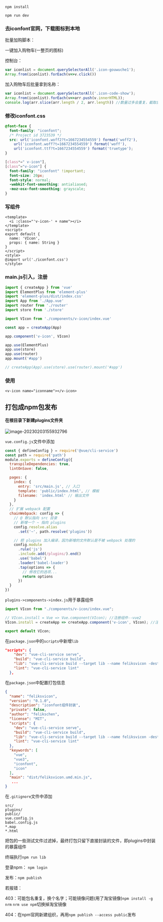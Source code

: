 ```npm install```

```npm run dev```





### 去iconfont官网，下载图标到本地

批量加购脚本：

一键加入购物车(一整页的图标)

控制台：

```js
var iconlist = document.querySelectorAll('.icon-gouwuche1');
Array.from(iconlist).forEach(v=>v.click())
```

加入购物车后批量拿到名称：

```js
var iconlist = document.querySelectorAll('.icon-code-show');
Array.from(iconlist).forEach(v=>arr.push(v.innerHTML));
console.log(arr.slice(arr.length / 2, arr.length)) //数量过多会重复，截取后半部分
```



### 修改iconfont.css

```css
@font-face {
  font-family: "iconfont";
  /* Project id 3723539 */
  src: url('iconfont.woff2?t=1667234554559') format('woff2'),
    url('iconfont.woff?t=1667234554559') format('woff'),
    url('iconfont.ttf?t=1667234554559') format('truetype');
}

[class*=" v-icon"],
[class^="v-icon"] {
  font-family: "iconfont" !important;
  font-size: 20px;
  font-style: normal;
  -webkit-font-smoothing: antialiased;
  -moz-osx-font-smoothing: grayscale;
}
```

### 写组件

```vue
<template>
  <i :class="'v-icon-' + name"></i>
</template>
<script>
export default {
  name: 'VIcon',
  props: { name: String }
}
</script>
<style>
@import url('./iconfont.css')
</style>
```

### main.js引入，注册

```js
import { createApp } from 'vue'
import ElementPlus from 'element-plus'
import 'element-plus/dist/index.css'
import App from './App.vue'
import router from './router'
import store from './store'

import VIcon from './components/v-icon/index.vue'

const app = createApp(App)

app.component('v-icon', VIcon)

app.use(ElementPlus)
app.use(store)
app.use(router)
app.mount('#app')

// createApp(App).use(store).use(router).mount('#app')
```

### 使用

```vue
<v-icon name="iconname"></v-icon>
```









## 打包成npm包发布

#### 在根目录下新建plugins文件夹

![image-20230203155932796](E:\TyporaImages\image-20230203155932796.png)

```vue.config.js```文件中添加

```js
const { defineConfig } = require('@vue/cli-service')
const path = require('path')
module.exports = defineConfig({
  transpileDependencies: true,
  lintOnSave: false,

  pages: {
    index: {
      entry: 'src/main.js', // 入口
      template: 'public/index.html', // 模板
      filename: 'index.html' // 输出文件
    }
  },
  // 扩展 webpack 配置
  chainWebpack: config => {
    // @ 默认指向 src 目录
    // 新增一个 ~ 指向 plugins
    config.resolve.alias
      .set('~', path.resolve('plugins'))

    // 把 plugins 加入编译，因为新增的文件默认是不被 webpack 处理的
    config.module
      .rule('js')
      .include.add(/plugins/).end()
      .use('babel')
      .loader('babel-loader')
      .tap(options => {
        // 修改它的选项...
        return options
      })
  }
})
```

```plugins->components->index.js```用于暴露组件

```js
import VIcon from "./components/v-icon/index.vue";

// VIcon.install = Vue => Vue.component(VIcon); //注册组件--vue2
VIcon.install = createApp => createApp.component('v-icon', VIcon); //注册组件--vue3

export default VIcon;
```



在```package.json```中的```scripts```中新增```lib```

```json
"scripts": {
    "dev": "vue-cli-service serve",
    "build": "vue-cli-service build",
    "lib": "vue-cli-service build --target lib --name feliksvicon -dest lib plugins/index.js",
    "lint": "vue-cli-service lint"
  },
```

在```package.json```中配置打包信息

```json
{
  "name": "feliksvicon",
  "version": "0.1.0",
  "description": "iconfont组件封装",
  "private": false,
  "author": "felikschen",
  "license": "MIT",
  "scripts": {
    "dev": "vue-cli-service serve",
    "build": "vue-cli-service build",
    "lib": "vue-cli-service build --target lib --name feliksvicon -dest lib plugins/index.js",
    "lint": "vue-cli-service lint"
  },
  "keywords": [
    "vue",
    "vue3",
    "iconfont",
    "icon"
  ],
  "main": "dist/feliksvicon.umd.min.js",
   ... 
}
```

在```.gitignore```文件中添加

```git
src/
plugins/
public/
vue.config.js
babel.config.js
*.map
*.html
```

把包的一些测试文件过滤掉，最终打包只留下直接封装的文件，即plugins中封装的暴露组件



终端执行```npm run lib```

登录npm：  ```npm login```

发布：```npm publish```

若报错：

403：可能包名重复，换个名字；可能镜像问题(用了淘宝镜像)```npm install -g nrm```     ```nrm use npm```切换掉淘宝镜像

404：在npm官网新建组织，再用```npm publish --access public```发布

